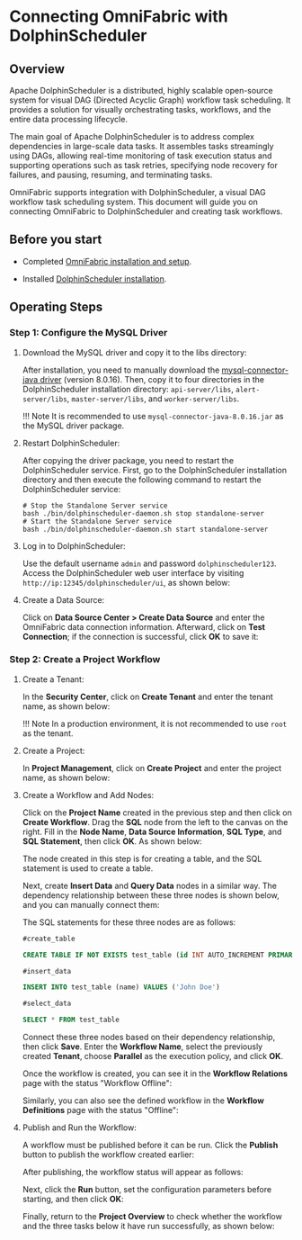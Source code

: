 # Connecting OmniFabric with DolphinScheduler

## Overview

Apache DolphinScheduler is a distributed, highly scalable open-source system for visual DAG (Directed Acyclic Graph) workflow task scheduling. It provides a solution for visually orchestrating tasks, workflows, and the entire data processing lifecycle.

The main goal of Apache DolphinScheduler is to address complex dependencies in large-scale data tasks. It assembles tasks streamingly using DAGs, allowing real-time monitoring of task execution status and supporting operations such as task retries, specifying node recovery for failures, and pausing, resuming, and terminating tasks.

OmniFabric supports integration with DolphinScheduler, a visual DAG workflow task scheduling system. This document will guide you on connecting OmniFabric to DolphinScheduler and creating task workflows.

## Before you start

- Completed [OmniFabric installation and setup](../../../Get-Started/install-standalone-matrixone.md).

- Installed [DolphinScheduler installation](https://dolphinscheduler.apache.org/docs/3.1.8/en/installation/standalone).

## Operating Steps

### Step 1: Configure the MySQL Driver

1. Download the MySQL driver and copy it to the libs directory:

    After installation, you need to manually download the [mysql-connector-java driver](https://repo1.maven.org/maven2/mysql/mysql-connector-java/8.0.16/mysql-connector-java-8.0.16.jar) (version 8.0.16). Then, copy it to four directories in the DolphinScheduler installation directory: `api-server/libs`, `alert-server/libs`, `master-server/libs`, and `worker-server/libs`.

    !!! Note
        It is recommended to use `mysql-connector-java-8.0.16.jar` as the MySQL driver package.

2. Restart DolphinScheduler:

    After copying the driver package, you need to restart the DolphinScheduler service. First, go to the DolphinScheduler installation directory and then execute the following command to restart the DolphinScheduler service:

    ```shell
    # Stop the Standalone Server service
    bash ./bin/dolphinscheduler-daemon.sh stop standalone-server
    # Start the Standalone Server service
    bash ./bin/dolphinscheduler-daemon.sh start standalone-server
    ```

3. Log in to DolphinScheduler:

    Use the default username `admin` and password `dolphinscheduler123`. Access the DolphinScheduler web user interface by visiting `http://ip:12345/dolphinscheduler/ui`, as shown below:

4. Create a Data Source:

    Click on **Data Source Center > Create Data Source** and enter the OmniFabric data connection information. Afterward, click on **Test Connection**; if the connection is successful, click **OK** to save it:

### Step 2: Create a Project Workflow

1. Create a Tenant:

    In the **Security Center**, click on **Create Tenant** and enter the tenant name, as shown below:

    !!! Note
        In a production environment, it is not recommended to use `root` as the tenant.

2. Create a Project:

    In **Project Management**, click on **Create Project** and enter the project name, as shown below:

3. Create a Workflow and Add Nodes:

    Click on the **Project Name** created in the previous step and then click on **Create Workflow**. Drag the **SQL** node from the left to the canvas on the right. Fill in the **Node Name**, **Data Source Information**, **SQL Type**, and **SQL Statement**, then click **OK**. As shown below:

    The node created in this step is for creating a table, and the SQL statement is used to create a table.

    Next, create **Insert Data** and **Query Data** nodes in a similar way. The dependency relationship between these three nodes is shown below, and you can manually connect them:

    The SQL statements for these three nodes are as follows:

    ```sql
    #create_table

    CREATE TABLE IF NOT EXISTS test_table (id INT AUTO_INCREMENT PRIMARY KEY, name VARCHAR(255) NOT NULL)

    #insert_data

    INSERT INTO test_table (name) VALUES ('John Doe')

    #select_data

    SELECT * FROM test_table
    ```

    Connect these three nodes based on their dependency relationship, then click **Save**. Enter the **Workflow Name**, select the previously created **Tenant**, choose **Parallel** as the execution policy, and click **OK**.

    Once the workflow is created, you can see it in the **Workflow Relations** page with the status "Workflow Offline":

    Similarly, you can also see the defined workflow in the **Workflow Definitions** page with the status "Offline":

4. Publish and Run the Workflow:

    A workflow must be published before it can be run. Click the **Publish** button to publish the workflow created earlier:

    After publishing, the workflow status will appear as follows:

    Next, click the **Run** button, set the configuration parameters before starting, and then click **OK**:

    Finally, return to the **Project Overview** to check whether the workflow and the three tasks below it have run successfully, as shown below:
